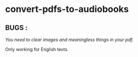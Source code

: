 # convert-pdfs-to-audiobooks
 
 ## BUGS :
 _You need to clear images and meaningless things in your pdf._

 Only working for English texts.
 
